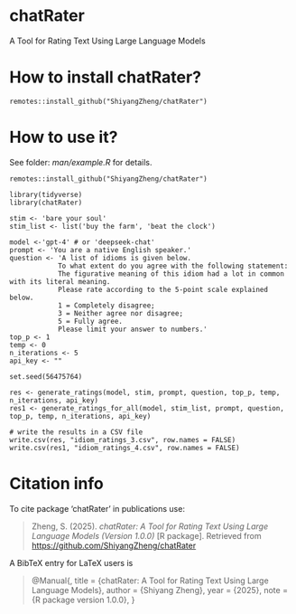 # chatRater
 A Tool for Rating Text Using Large Language Models
 
# How to install chatRater?
```
remotes::install_github("ShiyangZheng/chatRater")
```

# How to use it?
See folder: _man/example.R_ for details.

```
remotes::install_github("ShiyangZheng/chatRater")

library(tidyverse)
library(chatRater)

stim <- 'bare your soul'
stim_list <- list('buy the farm', 'beat the clock')

model <-'gpt-4' # or 'deepseek-chat'
prompt <- 'You are a native English speaker.'
question <- 'A list of idioms is given below.
            To what extent do you agree with the following statement:
            The figurative meaning of this idiom had a lot in common with its literal meaning.
            Please rate according to the 5-point scale explained below.
            1 = Completely disagree;
            3 = Neither agree nor disagree;
            5 = Fully agree.
            Please limit your answer to numbers.'
top_p <- 1
temp <- 0
n_iterations <- 5
api_key <- ""

set.seed(56475764)

res <- generate_ratings(model, stim, prompt, question, top_p, temp, n_iterations, api_key)
res1 <- generate_ratings_for_all(model, stim_list, prompt, question, top_p, temp, n_iterations, api_key)

# write the results in a CSV file
write.csv(res, "idiom_ratings_3.csv", row.names = FALSE)
write.csv(res1, "idiom_ratings_4.csv", row.names = FALSE)
```

# Citation info
To cite package ‘chatRater’ in publications use:

  > Zheng, S. (2025). _chatRater: A Tool for Rating Text Using Large Language Models (Version 1.0.0)_ [R package]. Retrieved from https://github.com/ShiyangZheng/chatRater


A BibTeX entry for LaTeX users is

  > @Manual{,
    title = {chatRater: A Tool for Rating Text Using Large Language Models},
    author = {Shiyang Zheng},
    year = {2025},
    note = {R package version 1.0.0},
  }

